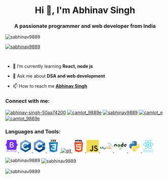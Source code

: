 <h1 align="center">Hi 👋, I'm Abhinav Singh</h1>
<h3 align="center">A passionate programmer and web developer from India</h3>

<p align="left"> <img src="https://komarev.com/ghpvc/?username=sabhinav9889&label=Profile%20views&color=0e75b6&style=flat" alt="sabhinav9889" /> </p>

<p align="left"> <a href="https://github.com/ryo-ma/github-profile-trophy"><img src="https://github-profile-trophy.vercel.app/?username=sabhinav9889" alt="sabhinav9889" /></a> </p>

<p align="left"> <a href="https://twitter.com/" target="blank"><img src="https://img.shields.io/twitter/follow/?logo=twitter&style=for-the-badge" alt="" /></a> </p>

- 🌱 I’m currently learning **React, node js**

- 💬 Ask me about **DSA and web development**

- 📫 How to reach me **[Abhinav Singh](https://www.linkedin.com/in/abhinav-singh-50aa74200/)**

<h3 align="left">Connect with me:</h3>
<p align="left">
<a href="https://linkedin.com/in/abhinav-singh-50aa74200" target="blank"><img align="center" src="https://raw.githubusercontent.com/rahuldkjain/github-profile-readme-generator/master/src/images/icons/Social/linked-in-alt.svg" alt="abhinav-singh-50aa74200" height="30" width="40" /></a>
<a href="https://www.codechef.com/users/camlot_9889e" target="blank"><img align="center" src="https://cdn.jsdelivr.net/npm/simple-icons@3.1.0/icons/codechef.svg" alt="camlot_9889e" height="30" width="40" /></a>
<a href="https://www.hackerrank.com/sabhinav9889" target="blank"><img align="center" src="https://raw.githubusercontent.com/rahuldkjain/github-profile-readme-generator/master/src/images/icons/Social/hackerrank.svg" alt="sabhinav9889" height="30" width="40" /></a>
<a href="https://codeforces.com/profile/camlot_e" target="blank"><img align="center" src="https://raw.githubusercontent.com/rahuldkjain/github-profile-readme-generator/master/src/images/icons/Social/codeforces.svg" alt="camlot_e" height="30" width="40" /></a>
<a href="https://www.leetcode.com/camlot_9889e" target="blank"><img align="center" src="https://raw.githubusercontent.com/rahuldkjain/github-profile-readme-generator/master/src/images/icons/Social/leet-code.svg" alt="camlot_9889e" height="30" width="40" /></a>
</p>

<h3 align="left">Languages and Tools:</h3>
<p align="left"> <a href="https://getbootstrap.com" target="_blank" rel="noreferrer"> <img src="https://raw.githubusercontent.com/devicons/devicon/master/icons/bootstrap/bootstrap-plain-wordmark.svg" alt="bootstrap" width="40" height="40"/> </a> <a href="https://www.cprogramming.com/" target="_blank" rel="noreferrer"> <img src="https://raw.githubusercontent.com/devicons/devicon/master/icons/c/c-original.svg" alt="c" width="40" height="40"/> </a> <a href="https://www.w3schools.com/cpp/" target="_blank" rel="noreferrer"> <img src="https://raw.githubusercontent.com/devicons/devicon/master/icons/cplusplus/cplusplus-original.svg" alt="cplusplus" width="40" height="40"/> </a> <a href="https://www.w3schools.com/css/" target="_blank" rel="noreferrer"> <img src="https://raw.githubusercontent.com/devicons/devicon/master/icons/css3/css3-original-wordmark.svg" alt="css3" width="40" height="40"/> </a> <a href="https://git-scm.com/" target="_blank" rel="noreferrer"> <img src="https://www.vectorlogo.zone/logos/git-scm/git-scm-icon.svg" alt="git" width="40" height="40"/> </a> <a href="https://www.w3.org/html/" target="_blank" rel="noreferrer"> <img src="https://raw.githubusercontent.com/devicons/devicon/master/icons/html5/html5-original-wordmark.svg" alt="html5" width="40" height="40"/> </a> <a href="https://developer.mozilla.org/en-US/docs/Web/JavaScript" target="_blank" rel="noreferrer"> <img src="https://raw.githubusercontent.com/devicons/devicon/master/icons/javascript/javascript-original.svg" alt="javascript" width="40" height="40"/> </a> <a href="https://www.mysql.com/" target="_blank" rel="noreferrer"> <img src="https://raw.githubusercontent.com/devicons/devicon/master/icons/mysql/mysql-original-wordmark.svg" alt="mysql" width="40" height="40"/> </a> <a href="https://nodejs.org" target="_blank" rel="noreferrer"> <img src="https://raw.githubusercontent.com/devicons/devicon/master/icons/nodejs/nodejs-original-wordmark.svg" alt="nodejs" width="40" height="40"/> </a> <a href="https://www.python.org" target="_blank" rel="noreferrer"> <img src="https://raw.githubusercontent.com/devicons/devicon/master/icons/python/python-original.svg" alt="python" width="40" height="40"/> </a> <a href="https://reactjs.org/" target="_blank" rel="noreferrer"> <img src="https://raw.githubusercontent.com/devicons/devicon/master/icons/react/react-original-wordmark.svg" alt="react" width="40" height="40"/> </a> </p>

<p><img align="left" src="https://github-readme-stats.vercel.app/api/top-langs?username=sabhinav9889&show_icons=true&locale=en&layout=compact" alt="sabhinav9889" /></p>

<p>&nbsp;<img align="center" src="https://github-readme-stats.vercel.app/api?username=sabhinav9889&show_icons=true&locale=en" alt="sabhinav9889" /></p>

<p><img align="center" src="https://github-readme-streak-stats.herokuapp.com/?user=sabhinav9889&" alt="sabhinav9889" /></p>
